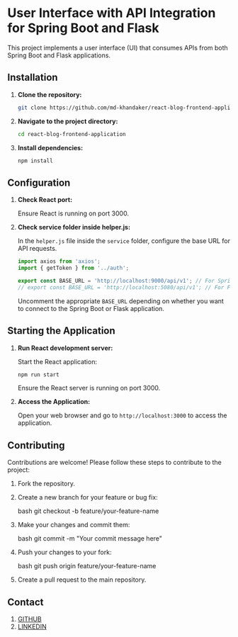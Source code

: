 # User Interface with API Integration for Spring Boot and Flask

This project implements a user interface (UI) that consumes APIs from both Spring Boot and Flask applications.

## Installation

1. **Clone the repository:**

   ```bash
   git clone https://github.com/md-khandaker/react-blog-frontend-application.git
   ```

2. **Navigate to the project directory:**

   ```bash
   cd react-blog-frontend-application
   ```

3. **Install dependencies:**

   ```bash
   npm install
   ```

## Configuration

1. **Check React port:**

   Ensure React is running on port 3000.

2. **Check service folder inside helper.js:**

   In the `helper.js` file inside the `service` folder, configure the base URL for API requests.

   ```javascript
   import axios from 'axios';
   import { getToken } from '../auth';

   export const BASE_URL = 'http://localhost:9000/api/v1'; // For Spring Boot
   // export const BASE_URL = 'http://localhost:5080/api/v1'; // For Flask
   ```

   Uncomment the appropriate `BASE_URL` depending on whether you want to connect to the Spring Boot or Flask application.

## Starting the Application

1. **Run React development server:**

   Start the React application:

   ```bash
   npm run start
   ```

   Ensure the React server is running on port 3000.

2. **Access the Application:**

   Open your web browser and go to `http://localhost:3000` to access the application.
## Contributing

Contributions are welcome! Please follow these steps to contribute to the project:

1. Fork the repository.
2. Create a new branch for your feature or bug fix:

   bash
   git checkout -b feature/your-feature-name
   

3. Make your changes and commit them:

   bash
   git commit -m "Your commit message here"
   

4. Push your changes to your fork:

   bash
   git push origin feature/your-feature-name
   

5. Create a pull request to the main repository.

## Contact

1. [GITHUB](https://github.com/md-khandaker)
2. [LINKEDIN](https://www.linkedin.com/in/dev-mk)
